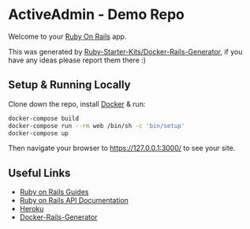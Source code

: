 # ActiveAdmin - Demo Repo

Welcome to your [Ruby On Rails](https://rubyonrails.org/) app.

This was generated by [Ruby-Starter-Kits/Docker-Rails-Generator](https://github.com/Ruby-Starter-Kits/Docker-Rails-Generator), if you have any ideas please report them there :)

## Setup & Running Locally

Clone down the repo, install [Docker](https://hub.docker.com/editions/community/docker-ce-desktop-mac/) & run:

```bash
docker-compose build
docker-compose run --rm web /bin/sh -c 'bin/setup'
docker-compose up
```

Then navigate your browser to https://127.0.0.1:3000/ to see your site.

## Useful Links

* [Ruby on Rails Guides](https://guides.rubyonrails.org/)
* [Ruby on Rails API Documentation](https://api.rubyonrails.org/)
* [Heroku](https://www.heroku.com/)
* [Docker-Rails-Generator](https://github.com/Ruby-Starter-Kits/Docker-Rails-Generator)

